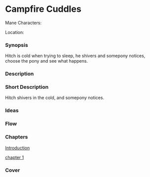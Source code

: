 # Campfire Cuddles

Mane Characters: 

Location: 

### Synopsis

Hitch is cold when trying to sleep, he shivers and somepony notices, choose the pony and see what happens.

### Description


### Short Description

Hitch shivers in the cold, and somepony notices.

### Ideas


### Flow


### Chapters

[Introduction](./00.md)

[chapter 1](./01-izzy.md)

### Cover

